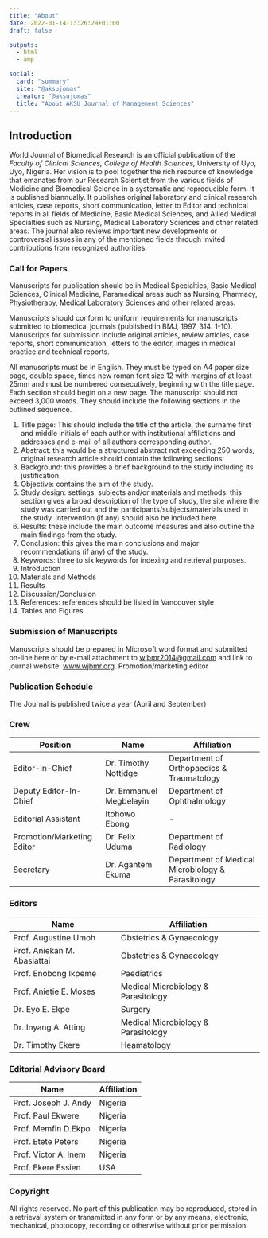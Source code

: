 ```yaml
---
title: "About"
date: 2022-01-14T13:26:29+01:00
draft: false

outputs:
  - html
  - amp

social:
  card: "summary"
  site: "@aksujomas"
  creator: "@aksujomas"
  title: "About AKSU Journal of Management Sciences"
---
```


## Introduction

World Journal of Biomedical Research is an official publication of the _Faculty of Clinical Sciences, College of Health Sciences,_ University of Uyo, Uyo, Nigeria. Her vision is to pool together the rich resource of knowledge that emanates from our Research Scientist from the various fields of Medicine and Biomedical Science in a systematic and reproducible form. It is published biannually. It publishes original laboratory and clinical research articles, case reports, short communication, letter to Editor and technical reports in all fields of Medicine, Basic Medical Sciences, and Allied Medical Specialties such as Nursing, Medical Laboratory Sciences and other related areas. The journal also reviews important new developments or controversial issues in any of the mentioned fields through invited contributions from recognized authorities.

### Call for Papers

Manuscripts for publication should be in Medical Specialties, Basic Medical Sciences, Clinical Medicine, Paramedical areas such as Nursing, Pharmacy, Physiotherapy, Medical Laboratory Sciences and other related areas. 

Manuscripts should conform to uniform requirements for manuscripts submitted to biomedical journals (published in BMJ, 1997, 314: 1-10). Manuscripts for submission include original articles, review articles, case reports, short communication, letters to the editor, images in medical practice and technical reports.

All manuscripts must be in English. They must be typed on A4 paper size page, double space, times new roman font size 12 with margins of at least 25mm and must be numbered consecutively, beginning with the title page. Each section should begin on a new page. The manuscript should not exceed 3,000 words. They should include the following sections in the outlined sequence.

1. Title page: This should include the title of the article, the surname first and middle initials of each author with institutional affiliations and addresses and e-mail of all authors corresponding author.
1. Abstract: this would be a structured abstract not exceeding 250 words, original research article should contain the following sections:
1. Background: this provides a brief background to the study including its justification.
1. Objective: contains the aim of the study.
1. Study design: settings, subjects and/or materials and methods: this section gives a broad description of the type of study, the site where the study was carried out and the participants/subjects/materials used in the study. Intervention (if any) should also be included here.
1. Results: these include the main outcome measures and also outline the main findings from the study.
1. Conclusion: this gives the main conclusions and major recommendations (if any) of the study.
1. Keywords: three to six keywords for indexing and retrieval purposes.
1. Introduction
1. Materials and Methods
1. Results
1. Discussion/Conclusion
1. References: references should be listed in Vancouver style
1. Tables and Figures

### Submission of Manuscripts

Manuscripts should be prepared in Microsoft word format and submitted on-line here or by e-mail attachment to wjbmr2014@gmail.com and link to journal website: www.wjbmr.org. Promotion/marketing editor

### Publication Schedule

The Journal is published twice a year (April and September)

### Crew

| Position               | Name                            | Affiliation                               |
| ---------------------- | ------------------------------- | ----------------------------------------- |
| Editor-in-Chief        | Dr. Timothy Nottidge            | Department of Orthopaedics & Traumatology |
| Deputy Editor-In-Chief | Dr. Emmanuel Megbelayin         | Department of Ophthalmology               |
| Editorial Assistant    | Itohowo Ebong                   | -                                         |
| Promotion/Marketing Editor  | Dr. Felix Uduma            | Department of Radiology                   |
| Secretary              | Dr. Agantem Ekuma               | Department of Medical Microbiology & Parasitology  |

### Editors

| Name                          | Affiliation                                     |
| ----------------------------- | ----------------------------------------------- |
| Prof. Augustine Umoh          | Obstetrics & Gynaecology                        |
| Prof. Aniekan M. Abasiattai   | Obstetrics & Gynaecology                        |
| Prof. Enobong Ikpeme          | Paediatrics                                     |
| Prof. Anietie E. Moses        | Medical Microbiology & Parasitology             |
| Dr. Eyo E. Ekpe               | Surgery                                         |
| Dr. Inyang A. Atting          | Medical Microbiology & Parasitology             |
| Dr. Timothy Ekere             | Heamatology                                     |

### Editorial Advisory Board

| Name                          | Affiliation                                     |
| ----------------------------- | ----------------------------------------------- |
| Prof. Joseph J. Andy          | Nigeria                                         |
| Prof. Paul Ekwere             | Nigeria                                         |
| Prof. Memfin D.Ekpo           | Nigeria                                         |
| Prof. Etete Peters            | Nigeria                                         |
| Prof. Victor A. Inem          | Nigeria                                         |
| Prof. Ekere Essien            | USA                                             |

### Copyright

All rights reserved. No part of this publication may be reproduced, stored in a retrieval system or transmitted in any form or by any means, electronic, mechanical, photocopy, recording or otherwise without prior permission.
